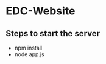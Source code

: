 # EDC-Website

<h2>Steps to start the server</h2>

<ul>
  <li>npm install</li>
  <li>node app.js</li>
</ul>
